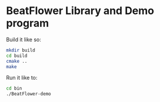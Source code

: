 # BeatFlower Library and Demo program

Build it like so:

```bash
mkdir build
cd build
cmake ..
make
```

Run it like to:

```bash
cd bin
./BeatFlower-demo
```
